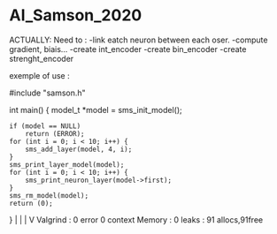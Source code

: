 # AI_Samson_2020


ACTUALLY:
Need to :
-link eatch neuron between each oser.
-compute gradient, biais...
-create int_encoder
-create bin_encoder
-create strenght_encoder


exemple of use :

#include "samson.h"

int main()
{
    model_t *model = sms_init_model();

    if (model == NULL)
        return (ERROR);
    for (int i = 0; i < 10; i++) {
        sms_add_layer(model, 4, i);
    }
    sms_print_layer_model(model);
    for (int i = 0; i < 10; i++) {
        sms_print_neuron_layer(model->first);
    }
    sms_rm_model(model);
    return (0);
}
           |
           |
           |
           V
    Valgrind : 0 error 0 context
    Memory : 0 leaks : 91 allocs,91free